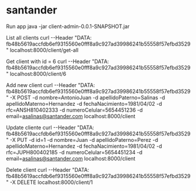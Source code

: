 # santander
Run app
java -jar client-admin-0.0.1-SNAPSHOT.jar

List all clients
curl --Header "DATA: fb48b5619accfdb6ef9315560e0fff8a9c927ad39986241b55558f57efbd3529" localhost:8000/client/get-all

Get client with id = 6
curl --Header "DATA: fb48b5619accfdb6ef9315560e0fff8a9c927ad39986241b55558f57efbd3529" localhost:8000/client/6

Add new client
curl --Header "DATA: fb48b5619accfdb6ef9315560e0fff8a9c927ad39986241b55558f57efbd3529" -X POST -d nombre=AntonioJuan -d apellidoPaterno=Salinas -d apellidoMaterno=Hernandez -d fechaNacimiento=1981/04/02 -d rfc=ANSH810402333 -d numeroCelular=5654451236 -d email=asalinas@santander.com localhost:8000/client

Update cliente
curl --Header "DATA: fb48b5619accfdb6ef9315560e0fff8a9c927ad39986241b55558f57efbd3529" -X PUT -d id=1 -d nombre=Juan -d apellidoPaterno=Perez -d apellidoMaterno=Hernandez -d fechaNacimiento=1981/04/02 -d rfc=JUPH800402185 -d numeroCelular=5654451234 -d email=asalinas@santander.com localhost:8000/client

Delete client
curl --Header "DATA: fb48b5619accfdb6ef9315560e0fff8a9c927ad39986241b55558f57efbd3529" -X DELETE localhost:8000/client/1
